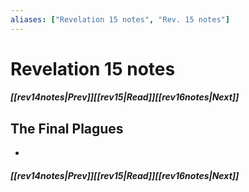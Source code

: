 ```yaml
---
aliases: ["Revelation 15 notes", "Rev. 15 notes"]
---
```

# Revelation 15 notes
##### <span class=arrow-left></span>[[rev14notes|Prev]]<span class=navigation-separator></span>[[rev15|Read]]<span class=navigation-separator></span>[[rev16notes|Next]]<span class=arrow-right></span>
## The Final Plagues
- 
##### <span class=arrow-left></span>[[rev14notes|Prev]]<span class=navigation-separator></span>[[rev15|Read]]<span class=navigation-separator></span>[[rev16notes|Next]]<span class=arrow-right></span>